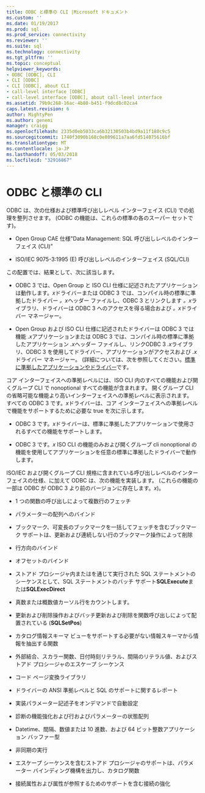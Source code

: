 ```yaml
---
title: ODBC と標準の CLI |Microsoft ドキュメント
ms.custom: ''
ms.date: 01/19/2017
ms.prod: sql
ms.prod_service: connectivity
ms.reviewer: ''
ms.suite: sql
ms.technology: connectivity
ms.tgt_pltfrm: ''
ms.topic: conceptual
helpviewer_keywords:
- ODBC [ODBC], CLI
- CLI [ODBC]
- CLI [ODBC], about CLI
- call-level interface [ODBC]
- call-level interface [ODBC], about call-level interface
ms.assetid: 79b9c268-16ac-4b80-b451-f9dcd8c02ca4
caps.latest.revision: 6
author: MightyPen
ms.author: genemi
manager: craigg
ms.openlocfilehash: 2335d0eb5033ca6b32130503b4bd9a11f180c9c5
ms.sourcegitcommit: 1740f3090b168c0e809611a7aa6fd514075616bf
ms.translationtype: MT
ms.contentlocale: ja-JP
ms.lasthandoff: 05/03/2018
ms.locfileid: "32916867"
---
```

# <a name="odbc-and-the-standard-cli"></a>ODBC と標準の CLI
ODBC は、次の仕様および標準呼び出しレベル インターフェイス (CLI) での処理を整列させます。 (ODBC の機能は、これらの標準の各のスーパー セットです)。  
  
-   Open Group CAE 仕様"Data Management: SQL 呼び出しレベルのインターフェイス (CLI)"  
  
-   ISO/IEC 9075-3:1995 (E) 呼び出しレベルのインターフェイス (SQL/CLI)  
  
 この配置では、結果として、次に該当します。  
  
-   ODBC 3 では、Open Group と ISO CLI 仕様に記述されたアプリケーションは動作します。*x*ドライバーまたは ODBC 3 では、コンパイル時の標準に準拠したドライバー *。x*ヘッダー ファイルし、ODBC 3 とリンクします *。x*ライブラリ、ドライバーは ODBC 3 へのアクセスを得る場合および *。x*ドライバー マネージャー。  
  
-   Open Group および ISO CLI 仕様に記述されたドライバーは ODBC 3 では機能 *.x*アプリケーションまたは ODBC 3 では、コンパイル時の標準に準拠したアプリケーション *.x*ヘッダー ファイルし、リンクODBC 3 *.x*ライブラリ、ODBC 3 を使用してドライバー、アプリケーションがアクセスおよび *.x*ドライバー マネージャー。 (詳細については、次を参照してください。[標準に準拠したアプリケーションやドライバー](../../odbc/reference/develop-app/standards-compliant-applications-and-drivers.md)です。  
  
 コア インターフェイスへの準拠レベルには、ISO CLI 内のすべての機能および開くグループ CLI で nonoptional すべての機能が含まれます。 開くグループ CLI の省略可能な機能より高いインターフェイスへの準拠レベルに表示されます。 すべての ODBC 3 です。*x*ドライバーは、コア インターフェイスへの準拠レベルで機能をサポートするために必要な true を次に示します。  
  
-   ODBC 3 です。*x*ドライバーは、標準に準拠したアプリケーションで使用されるすべての機能をサポートします。  
  
-   ODBC 3 です。*x* ISO CLI の機能のみおよび開くグループ cli nonoptional の機能を使用してアプリケーションを任意の標準に準拠したドライバーで動作します。  
  
 ISO/IEC および開くグループ CLI 規格に含まれている呼び出しレベルのインターフェイスの仕様、に加えて ODBC は、次の機能を実装します。 (これらの機能の一部は ODBC が ODBC 3 より前のバージョンに存在します。*x*)。  
  
-   1 つの関数の呼び出しによって複数行のフェッチ  
  
-   パラメーターの配列へのバインド  
  
-   ブックマーク、可変長のブックマークを一括してフェッチを含むブックマーク サポートは、更新および連続しない行のブックマーク操作によって削除  
  
-   行方向のバインド  
  
-   オフセットのバインド  
  
-   ストアド プロシージャ内またはを通じて実行された SQL ステートメントのシーケンスとして、SQL ステートメントのバッチ サポート**SQLExecute**または**SQLExecDirect**  
  
-   真数または概数値カーソル行をカウントします。  
  
-   更新および削除操作およびバッチ更新および削除を関数呼び出しによって配置されている (**SQLSetPos**)  
  
-   カタログ情報スキーマ ビューをサポートする必要がない情報スキーマから情報を抽出する関数  
  
-   外部結合、スカラー関数、日付時刻リテラル、間隔のリテラル値、およびストアド プロシージャのエスケープ シーケンス  
  
-   コード ページ変換ライブラリ  
  
-   ドライバーの ANSI 準拠レベルと SQL のサポートに関するレポート  
  
-   実装パラメーター記述子をオンデマンドで自動設定  
  
-   診断の機能強化および行およびパラメーターの状態配列  
  
-   Datetime、間隔、数値または 10 進数、および 64 ビット整数アプリケーション バッファー型  
  
-   非同期の実行  
  
-   エスケープ シーケンスを含むストアド プロシージャのサポートは、パラメーター バインディング機構を出力し、カタログ関数  
  
-   接続属性および属性が参照するためのサポートを含む接続の強化
